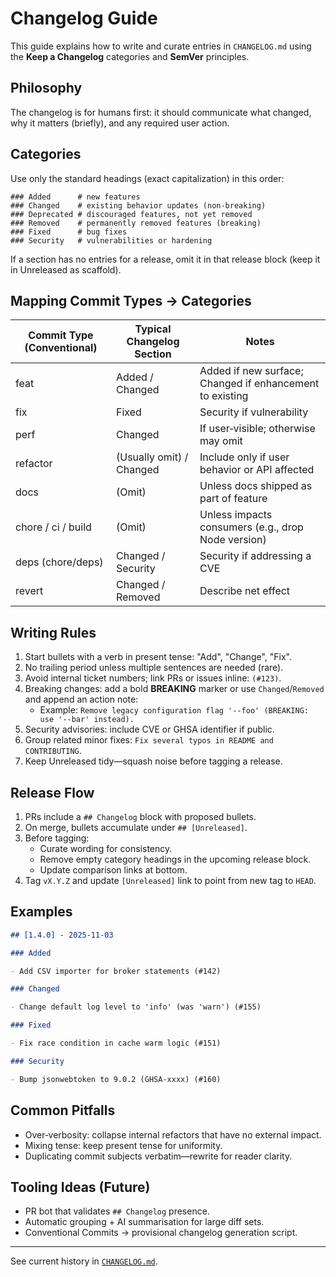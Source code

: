 # Changelog Guide

This guide explains how to write and curate entries in `CHANGELOG.md` using the **Keep a Changelog** categories and **SemVer** principles.

## Philosophy

The changelog is for humans first: it should communicate what changed, why it matters (briefly), and any required user action.

## Categories

Use only the standard headings (exact capitalization) in this order:

```text
### Added      # new features
### Changed    # existing behavior updates (non‑breaking)
### Deprecated # discouraged features, not yet removed
### Removed    # permanently removed features (breaking)
### Fixed      # bug fixes
### Security   # vulnerabilities or hardening
```

If a section has no entries for a release, omit it in that release block (keep it in Unreleased as scaffold).

## Mapping Commit Types → Categories

| Commit Type (Conventional) | Typical Changelog Section | Notes                                                    |
| -------------------------- | ------------------------- | -------------------------------------------------------- |
| feat                       | Added / Changed           | Added if new surface; Changed if enhancement to existing |
| fix                        | Fixed                     | Security if vulnerability                                |
| perf                       | Changed                   | If user‑visible; otherwise may omit                      |
| refactor                   | (Usually omit) / Changed  | Include only if user behavior or API affected            |
| docs                       | (Omit)                    | Unless docs shipped as part of feature                   |
| chore / ci / build         | (Omit)                    | Unless impacts consumers (e.g., drop Node version)       |
| deps (chore/deps)          | Changed / Security        | Security if addressing a CVE                             |
| revert                     | Changed / Removed         | Describe net effect                                      |

## Writing Rules

1. Start bullets with a verb in present tense: "Add", "Change", "Fix".
2. No trailing period unless multiple sentences are needed (rare).
3. Avoid internal ticket numbers; link PRs or issues inline: `(#123)`.
4. Breaking changes: add a bold **BREAKING** marker or use `Changed`/`Removed` and append an action note:
   - Example: `Remove legacy configuration flag '--foo' (BREAKING: use '--bar' instead).`
5. Security advisories: include CVE or GHSA identifier if public.
6. Group related minor fixes: `Fix several typos in README and CONTRIBUTING`.
7. Keep Unreleased tidy—squash noise before tagging a release.

## Release Flow

1. PRs include a `## Changelog` block with proposed bullets.
2. On merge, bullets accumulate under `## [Unreleased]`.
3. Before tagging:
   - Curate wording for consistency.
   - Remove empty category headings in the upcoming release block.
   - Update comparison links at bottom.
4. Tag `vX.Y.Z` and update `[Unreleased]` link to point from new tag to `HEAD`.

## Examples

```markdown
## [1.4.0] - 2025-11-03

### Added

- Add CSV importer for broker statements (#142)

### Changed

- Change default log level to 'info' (was 'warn') (#155)

### Fixed

- Fix race condition in cache warm logic (#151)

### Security

- Bump jsonwebtoken to 9.0.2 (GHSA-xxxx) (#160)
```

## Common Pitfalls

- Over‑verbosity: collapse internal refactors that have no external impact.
- Mixing tense: keep present tense for uniformity.
- Duplicating commit subjects verbatim—rewrite for reader clarity.

## Tooling Ideas (Future)

- PR bot that validates `## Changelog` presence.
- Automatic grouping + AI summarisation for large diff sets.
- Conventional Commits → provisional changelog generation script.

---

See current history in [`CHANGELOG.md`](CHANGELOG.md).

